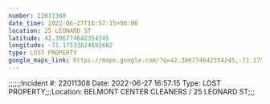 ```yaml
---
number: 22011308
date_time: 2022-06-27T16:57:15+00:00
location: 25 LEONARD ST
latitude: 42.396774642354245
longitude: -71.17533624692602
type: LOST PROPERTY
google_maps_link: https://maps.google.com/?q=42.396774642354245,-71.17533624692602
---
```


;;;;;;Incident #: 22011308  Date: 2022-06-27 16:57:15   Type: LOST PROPERTY;;;Location: BELMONT CENTER CLEANERS / 25 LEONARD ST;;;
